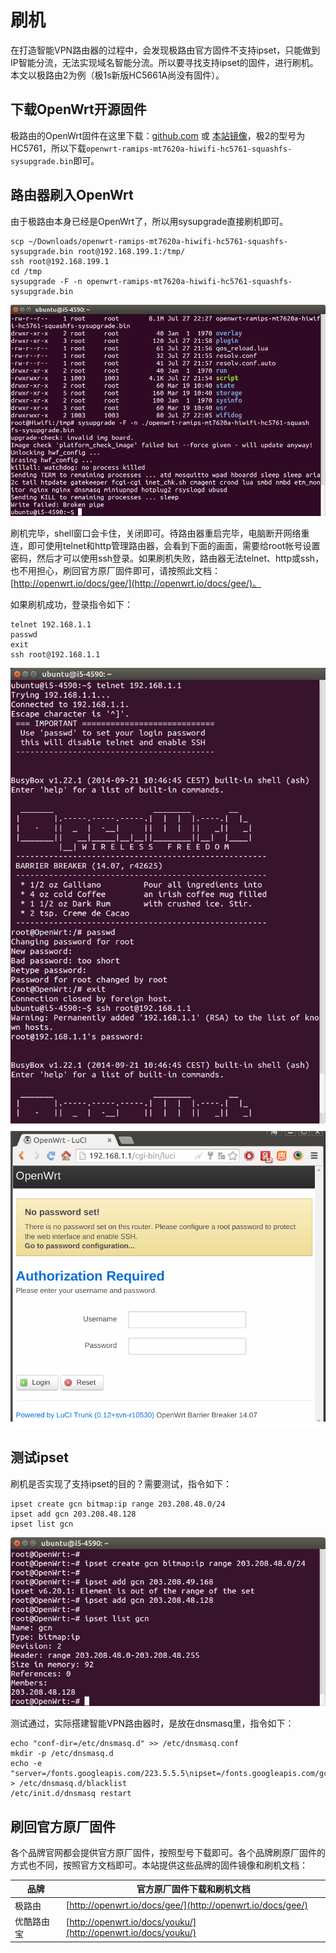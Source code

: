 # 刷机

在打造智能VPN路由器的过程中，会发现极路由官方固件不支持ipset，只能做到IP智能分流，无法实现域名智能分流。所以要寻找支持ipset的固件，进行刷机。本文以极路由2为例（极1s新版HC5661A尚没有固件）。

## 下载OpenWrt开源固件

极路由的OpenWrt固件在这里下载：[github.com](https://github.com/rssnsj/openwrt-hc5x61/releases) 或 [本站镜像](http://downloads.openwrt.io/barrier_breaker/14.07/ramips/mt7620a/)，极2的型号为HC5761，所以下载`openwrt-ramips-mt7620a-hiwifi-hc5761-squashfs-sysupgrade.bin`即可。

## 路由器刷入OpenWrt

由于极路由本身已经是OpenWrt了，所以用sysupgrade直接刷机即可。

```
scp ~/Downloads/openwrt-ramips-mt7620a-hiwifi-hc5761-squashfs-sysupgrade.bin root@192.168.199.1:/tmp/
ssh root@192.168.199.1
cd /tmp
sysupgrade -F -n openwrt-ramips-mt7620a-hiwifi-hc5761-squashfs-sysupgrade.bin
```

![gee sysupgrade](images/gee-sysupgrade.png)

刷机完毕，shell窗口会卡住，关闭即可。待路由器重启完毕，电脑断开网络重连，即可使用telnet和http管理路由器，会看到下面的画面，需要给root帐号设置密码，然后才可以使用ssh登录。如果刷机失败，路由器无法telnet、http或ssh，也不用担心，刷回官方原厂固件即可，请按照此文档：[http://openwrt.io/docs/gee/](http://openwrt.io/docs/gee/)。

如果刷机成功，登录指令如下：

```
telnet 192.168.1.1
passwd
exit
ssh root@192.168.1.1
```

![openwrt telnet](images/openwrt-telnet.png)
![openwrt web login](images/openwrt-web-login.png)

## 测试ipset

刷机是否实现了支持ipset的目的？需要测试，指令如下：

```
ipset create gcn bitmap:ip range 203.208.48.0/24
ipset add gcn 203.208.48.128
ipset list gcn
```

![openwrt ipset test](images/openwrt-ipset-test.png)

测试通过，实际搭建智能VPN路由器时，是放在dnsmasq里，指令如下：

```
echo "conf-dir=/etc/dnsmasq.d" >> /etc/dnsmasq.conf
mkdir -p /etc/dnsmasq.d
echo -e "server=/fonts.googleapis.com/223.5.5.5\nipset=/fonts.googleapis.com/gcn" > /etc/dnsmasq.d/blacklist
/etc/init.d/dnsmasq restart
```

## 刷回官方原厂固件

各个品牌官网都会提供官方原厂固件，按照型号下载即可。各个品牌刷原厂固件的方式也不同，按照官方文档即可。本站提供这些品牌的固件镜像和刷机文档：

品牌 | 官方原厂固件下载和刷机文档
-----|---------------------------
极路由 | [http://openwrt.io/docs/gee/](http://openwrt.io/docs/gee/)
优酷路由宝 | [http://openwrt.io/docs/youku/](http://openwrt.io/docs/youku/)

<!-- 多说评论框 start -->
<div class="ds-thread" data-thread-key="docs-flashing" data-title="刷机" data-url="http://openwrt.io/docs/flashing/"></div>
<!-- 多说评论框 end -->
